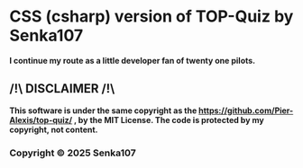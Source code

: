 # CSS (csharp) version of TOP-Quiz by Senka107
**I continue my route as a little developer fan of twenty one pilots.**
## /!\ DISCLAIMER /!\
**This software is under the same copyright as the https://github.com/Pier-Alexis/top-quiz/ , by the MIT License. The code is protected by my copyright, not content.**

### Copyright &copy; 2025 Senka107
